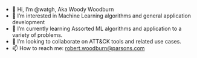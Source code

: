 - 👋 Hi, I’m @watgh, Aka Woody Woodburn
- 👀 I’m interested in Machine Learning algorithms and general application development
- 🌱 I’m currently learning Assorted ML algorithms and application to a variety of problems.
- 💞️ I’m looking to collaborate on ATT&CK tools and related use cases.
- 📫 How to reach me: robert.woodburn@parsons.com

<!---
watgh/watgh is a ✨ special ✨ repository because its `README.md` (this file) appears on your GitHub profile.
You can click the Preview link to take a look at your changes.
--->
